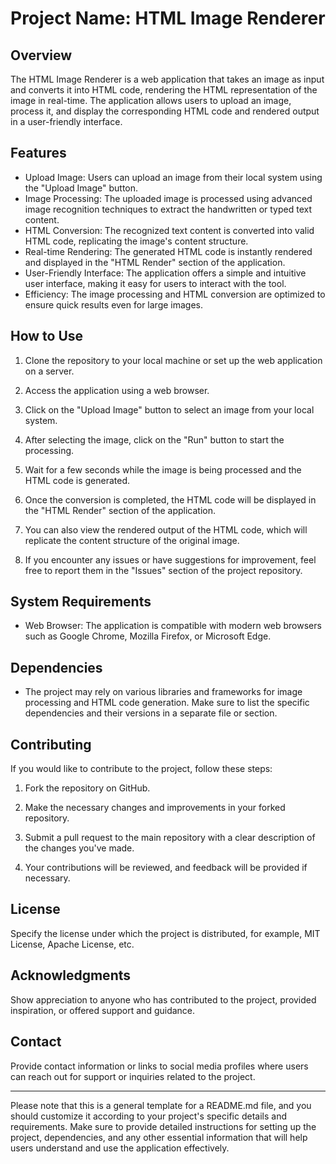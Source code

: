 # Project Name: HTML Image Renderer

## Overview

The HTML Image Renderer is a web application that takes an image as input and converts it into HTML code, rendering the HTML representation of the image in real-time. The application allows users to upload an image, process it, and display the corresponding HTML code and rendered output in a user-friendly interface.

## Features

- Upload Image: Users can upload an image from their local system using the "Upload Image" button.
- Image Processing: The uploaded image is processed using advanced image recognition techniques to extract the handwritten or typed text content.
- HTML Conversion: The recognized text content is converted into valid HTML code, replicating the image's content structure.
- Real-time Rendering: The generated HTML code is instantly rendered and displayed in the "HTML Render" section of the application.
- User-Friendly Interface: The application offers a simple and intuitive user interface, making it easy for users to interact with the tool.
- Efficiency: The image processing and HTML conversion are optimized to ensure quick results even for large images.

## How to Use

1. Clone the repository to your local machine or set up the web application on a server.

2. Access the application using a web browser.

3. Click on the "Upload Image" button to select an image from your local system.

4. After selecting the image, click on the "Run" button to start the processing.

5. Wait for a few seconds while the image is being processed and the HTML code is generated.

6. Once the conversion is completed, the HTML code will be displayed in the "HTML Render" section of the application.

7. You can also view the rendered output of the HTML code, which will replicate the content structure of the original image.

8. If you encounter any issues or have suggestions for improvement, feel free to report them in the "Issues" section of the project repository.

## System Requirements

- Web Browser: The application is compatible with modern web browsers such as Google Chrome, Mozilla Firefox, or Microsoft Edge.

## Dependencies

- The project may rely on various libraries and frameworks for image processing and HTML code generation. Make sure to list the specific dependencies and their versions in a separate file or section.

## Contributing

If you would like to contribute to the project, follow these steps:

1. Fork the repository on GitHub.

2. Make the necessary changes and improvements in your forked repository.

3. Submit a pull request to the main repository with a clear description of the changes you've made.

4. Your contributions will be reviewed, and feedback will be provided if necessary.

## License

Specify the license under which the project is distributed, for example, MIT License, Apache License, etc.

## Acknowledgments

Show appreciation to anyone who has contributed to the project, provided inspiration, or offered support and guidance.

## Contact

Provide contact information or links to social media profiles where users can reach out for support or inquiries related to the project.

---
Please note that this is a general template for a README.md file, and you should customize it according to your project's specific details and requirements. Make sure to provide detailed instructions for setting up the project, dependencies, and any other essential information that will help users understand and use the application effectively.
